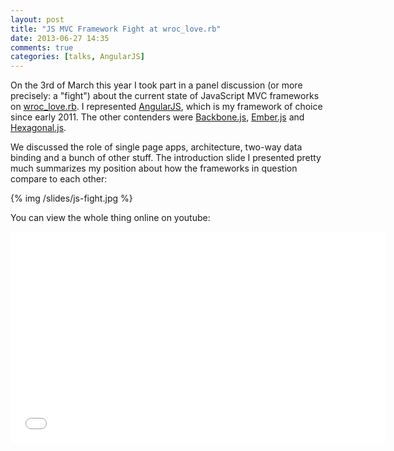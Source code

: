 ```yaml
---
layout: post
title: "JS MVC Framework Fight at wroc_love.rb"
date: 2013-06-27 14:35
comments: true
categories: [talks, AngularJS]
---
```


On the 3rd of March this year I took part in a panel discussion (or more precisely: a "fight") about the current state of JavaScript MVC frameworks on [wroc_love.rb][wroclove]. I represented [AngularJS][angular], which is my framework of choice since early 2011. The other contenders were [Backbone.js][backbone], [Ember.js][ember] and [Hexagonal.js][hexagonal].

We discussed the role of single page apps, architecture, two-way data binding and a bunch of other stuff. The introduction slide I presented pretty much summarizes my position about how the frameworks in question compare to each other:

{% img /slides/js-fight.jpg %}

You can view the whole thing online on youtube:

<iframe width="600" height="338" src="//www.youtube.com/embed/h8XeZFW1Ad0" frameborder="0" allowfullscreen></iframe>

[wroclove]: http://wrocloverb.com/
[angular]: http://angularjs.org/
[backbone]: http://backbonejs.org/
[ember]: http://emberjs.com/
[hexagonal]: http://hexagonaljs.com/
